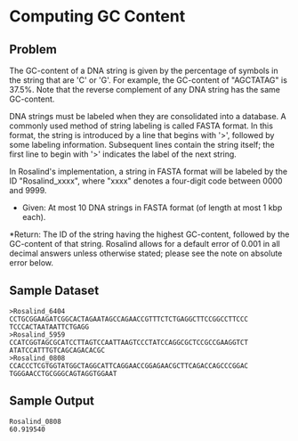 # Computing GC Content

## Problem

The GC-content of a DNA string is given by the percentage of symbols in the string that are 'C' or 'G'. For example, the GC-content of "AGCTATAG" is 37.5%. Note that the reverse complement of any DNA string has the same GC-content.

DNA strings must be labeled when they are consolidated into a database. A commonly used method of string labeling is called FASTA format. In this format, the string is introduced by a line that begins with '>', followed by some labeling information. Subsequent lines contain the string itself; the first line to begin with '>' indicates the label of the next string.

In Rosalind's implementation, a string in FASTA format will be labeled by the ID "Rosalind_xxxx", where "xxxx" denotes a four-digit code between 0000 and 9999.

* Given: At most 10 DNA strings in FASTA format (of length at most 1 kbp each).

*Return: The ID of the string having the highest GC-content, followed by the GC-content of that string. Rosalind allows for a default error of 0.001 in all decimal answers unless otherwise stated; please see the note on absolute error below.

## Sample Dataset

```fasta
>Rosalind_6404
CCTGCGGAAGATCGGCACTAGAATAGCCAGAACCGTTTCTCTGAGGCTTCCGGCCTTCCC
TCCCACTAATAATTCTGAGG
>Rosalind_5959
CCATCGGTAGCGCATCCTTAGTCCAATTAAGTCCCTATCCAGGCGCTCCGCCGAAGGTCT
ATATCCATTTGTCAGCAGACACGC
>Rosalind_0808
CCACCCTCGTGGTATGGCTAGGCATTCAGGAACCGGAGAACGCTTCAGACCAGCCCGGAC
TGGGAACCTGCGGGCAGTAGGTGGAAT
```

## Sample Output

```console
Rosalind_0808
60.919540
```
